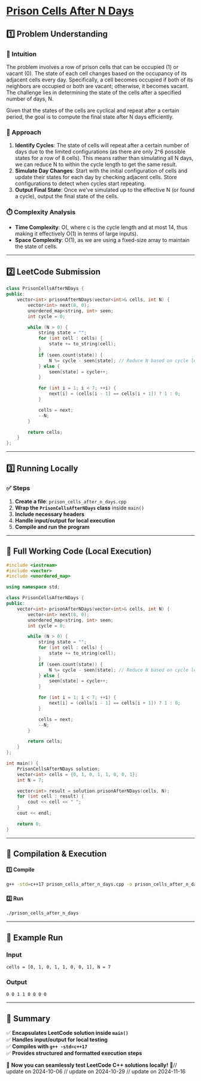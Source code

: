 # **[Prison Cells After N Days](https://leetcode.com/problems/prison-cells-after-n-days/description/)**  

## **1️⃣ Problem Understanding**  
### **📌 Intuition**  
The problem involves a row of prison cells that can be occupied (1) or vacant (0). The state of each cell changes based on the occupancy of its adjacent cells every day. Specifically, a cell becomes occupied if both of its neighbors are occupied or both are vacant; otherwise, it becomes vacant. The challenge lies in determining the state of the cells after a specified number of days, N. 

Given that the states of the cells are cyclical and repeat after a certain period, the goal is to compute the final state after N days efficiently.

### **🚀 Approach**  
1. **Identify Cycles**: The state of cells will repeat after a certain number of days due to the limited configurations (as there are only 2^6 possible states for a row of 8 cells). This means rather than simulating all N days, we can reduce N to within the cycle length to get the same result.
2. **Simulate Day Changes**: Start with the initial configuration of cells and update their states for each day by checking adjacent cells. Store configurations to detect when cycles start repeating.
3. **Output Final State**: Once we've simulated up to the effective N (or found a cycle), output the final state of the cells. 

### **⏱️ Complexity Analysis**  
- **Time Complexity**: O(, where c is the cycle length and at most 14, thus making it effectively O(1) in terms of large inputs).  
- **Space Complexity**: O(1), as we are using a fixed-size array to maintain the state of cells.

---  

## **2️⃣ LeetCode Submission**  
```cpp
class PrisonCellsAfterNDays {
public:
    vector<int> prisonAfterNDays(vector<int>& cells, int N) {
        vector<int> next(8, 0);
        unordered_map<string, int> seen;
        int cycle = 0;

        while (N > 0) {
            string state = "";
            for (int cell : cells) {
                state += to_string(cell);
            }
            if (seen.count(state)) {
                N %= cycle - seen[state]; // Reduce N based on cycle length
            } else {
                seen[state] = cycle++;
            }

            for (int i = 1; i < 7; ++i) {
                next[i] = (cells[i - 1] == cells[i + 1]) ? 1 : 0;
            }

            cells = next;
            --N;
        }

        return cells;
    }
};
```  

---  

## **3️⃣ Running Locally**  
### **✅ Steps**  
1. **Create a file**: `prison_cells_after_n_days.cpp`  
2. **Wrap the `PrisonCellsAfterNDays` class** inside `main()`  
3. **Include necessary headers**  
4. **Handle input/output for local execution**  
5. **Compile and run the program**  

---  

## **📝 Full Working Code (Local Execution)**  
```cpp
#include <iostream>
#include <vector>
#include <unordered_map>

using namespace std;

class PrisonCellsAfterNDays {
public:
    vector<int> prisonAfterNDays(vector<int>& cells, int N) {
        vector<int> next(8, 0);
        unordered_map<string, int> seen;
        int cycle = 0;

        while (N > 0) {
            string state = "";
            for (int cell : cells) {
                state += to_string(cell);
            }
            if (seen.count(state)) {
                N %= cycle - seen[state]; // Reduce N based on cycle length
            } else {
                seen[state] = cycle++;
            }

            for (int i = 1; i < 7; ++i) {
                next[i] = (cells[i - 1] == cells[i + 1]) ? 1 : 0;
            }

            cells = next;
            --N;
        }

        return cells;
    }
};

int main() {
    PrisonCellsAfterNDays solution;
    vector<int> cells = {0, 1, 0, 1, 1, 0, 0, 1};
    int N = 7;

    vector<int> result = solution.prisonAfterNDays(cells, N);
    for (int cell : result) {
        cout << cell << " ";
    }
    cout << endl;

    return 0;
}
```  

---  

## **🔧 Compilation & Execution**  
#### **1️⃣ Compile**  
```bash
g++ -std=c++17 prison_cells_after_n_days.cpp -o prison_cells_after_n_days
```  

#### **2️⃣ Run**  
```bash
./prison_cells_after_n_days
```  

---  

## **🎯 Example Run**  
### **Input**  
```
cells = [0, 1, 0, 1, 1, 0, 0, 1], N = 7
```  
### **Output**  
```
0 0 1 1 0 0 0 0 
```  

---  

## **📌 Summary**  
✅ **Encapsulates LeetCode solution inside `main()`**  
✅ **Handles input/output for local testing**  
✅ **Compiles with `g++ -std=c++17`**  
✅ **Provides structured and formatted execution steps**  

🚀 **Now you can seamlessly test LeetCode C++ solutions locally!** 🚀// update on 2024-10-06
// update on 2024-10-29
// update on 2024-11-16
